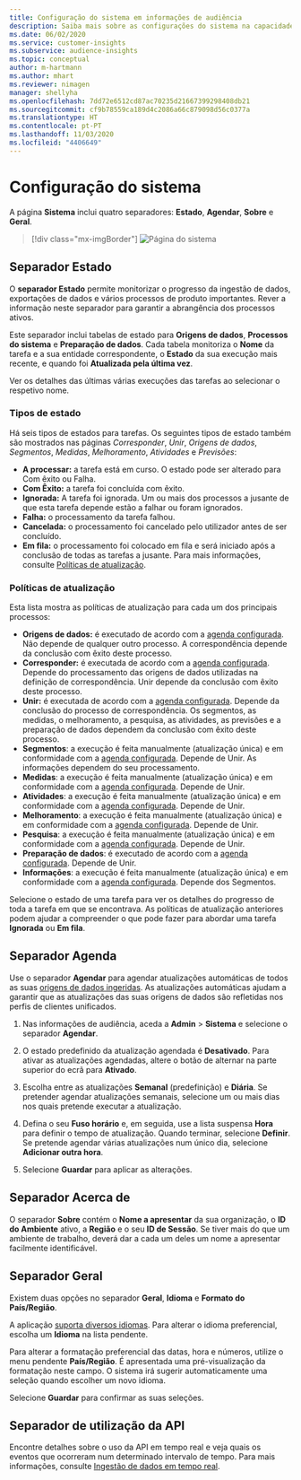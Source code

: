 ```yaml
---
title: Configuração do sistema em informações de audiência
description: Saiba mais sobre as configurações do sistema na capacidade das informações de audiência do Dynamics 365 Customer Insights.
ms.date: 06/02/2020
ms.service: customer-insights
ms.subservice: audience-insights
ms.topic: conceptual
author: m-hartmann
ms.author: mhart
ms.reviewer: nimagen
manager: shellyha
ms.openlocfilehash: 7dd72e6512cd87ac70235d21667399298408db21
ms.sourcegitcommit: cf9b78559ca189d4c2086a66c879098d56c0377a
ms.translationtype: HT
ms.contentlocale: pt-PT
ms.lasthandoff: 11/03/2020
ms.locfileid: "4406649"
---
```

# <a name="system-configuration"></a>Configuração do sistema

A página **Sistema** inclui quatro separadores: **Estado**, **Agendar**, **Sobre** e **Geral**.

> [!div class="mx-imgBorder"]
> ![Página do sistema](media/system-tabs.png "Página do sistema")

## <a name="status-tab"></a>Separador Estado

O **separador Estado** permite monitorizar o progresso da ingestão de dados, exportações de dados e vários processos de produto importantes. Rever a informação neste separador para garantir a abrangência dos processos ativos.

Este separador inclui tabelas de estado para **Origens de dados**, **Processos do sistema** e **Preparação de dados**. Cada tabela monitoriza o **Nome** da tarefa e a sua entidade correspondente, o **Estado** da sua execução mais recente, e quando foi **Atualizada pela última vez**.

Ver os detalhes das últimas várias execuções das tarefas ao selecionar o respetivo nome.

### <a name="status-types"></a>Tipos de estado

Há seis tipos de estados para tarefas. Os seguintes tipos de estado também são mostrados nas páginas *Corresponder*, *Unir*, *Origens de dados*, *Segmentos*, *Medidas*, *Melhoramento*, *Atividades* e *Previsões*:

- **A processar:** a tarefa está em curso. O estado pode ser alterado para Com êxito ou Falha.
- **Com Êxito:** a tarefa foi concluída com êxito.
- **Ignorada:** A tarefa foi ignorada. Um ou mais dos processos a jusante de que esta tarefa depende estão a falhar ou foram ignorados.
- **Falha:** o processamento da tarefa falhou.
- **Cancelada:** o processamento foi cancelado pelo utilizador antes de ser concluído.
- **Em fila:** o processamento foi colocado em fila e será iniciado após a conclusão de todas as tarefas a jusante. Para mais informações, consulte [Políticas de atualização](#refresh-policies).

### <a name="refresh-policies"></a>Políticas de atualização

Esta lista mostra as políticas de atualização para cada um dos principais processos:

- **Origens de dados:** é executado de acordo com a [agenda configurada](#schedule-tab). Não depende de qualquer outro processo. A correspondência depende da conclusão com êxito deste processo.
- **Corresponder:** é executada de acordo com a [agenda configurada](#schedule-tab). Depende do processamento das origens de dados utilizadas na definição de correspondência. Unir depende da conclusão com êxito deste processo.
- **Unir:** é executada de acordo com a [agenda configurada](#schedule-tab). Depende da conclusão do processo de correspondência. Os segmentos, as medidas, o melhoramento, a pesquisa, as atividades, as previsões e a preparação de dados dependem da conclusão com êxito deste processo.
- **Segmentos**: a execução é feita manualmente (atualização única) e em conformidade com a [agenda configurada](#schedule-tab). Depende de Unir. As informações dependem do seu processamento.
- **Medidas**: a execução é feita manualmente (atualização única) e em conformidade com a [agenda configurada](#schedule-tab). Depende de Unir.
- **Atividades**: a execução é feita manualmente (atualização única) e em conformidade com a [agenda configurada](#schedule-tab). Depende de Unir.
- **Melhoramento**: a execução é feita manualmente (atualização única) e em conformidade com a [agenda configurada](#schedule-tab). Depende de Unir.
- **Pesquisa**: a execução é feita manualmente (atualização única) e em conformidade com a [agenda configurada](#schedule-tab). Depende de Unir.
- **Preparação de dados**: é executado de acordo com a [agenda configurada](#schedule-tab). Depende de Unir.
- **Informações**: a execução é feita manualmente (atualização única) e em conformidade com a [agenda configurada](#schedule-tab). Depende dos Segmentos.

Selecione o estado de uma tarefa para ver os detalhes do progresso de toda a tarefa em que se encontrava. As políticas de atualização anteriores podem ajudar a compreender o que pode fazer para abordar uma tarefa **Ignorada** ou **Em fila**.

## <a name="schedule-tab"></a>Separador Agenda

Use o separador **Agendar** para agendar atualizações automáticas de todos as suas [origens de dados ingeridas](data-sources.md). As atualizações automáticas ajudam a garantir que as atualizações das suas origens de dados são refletidas nos perfis de clientes unificados.

1. Nas informações de audiência, aceda a **Admin** > **Sistema** e selecione o separador **Agendar**.

2. O estado predefinido da atualização agendada é **Desativado**. Para ativar as atualizações agendadas, altere o botão de alternar na parte superior do ecrã para **Ativado**.

3. Escolha entre as atualizações **Semanal** (predefinição) e **Diária**. Se pretender agendar atualizações semanais, selecione um ou mais dias nos quais pretende executar a atualização.

4. Defina o seu **Fuso horário** e, em seguida, use a lista suspensa **Hora** para definir o tempo de atualização. Quando terminar, selecione **Definir**. Se pretende agendar várias atualizações num único dia, selecione **Adicionar outra hora**.

5. Selecione **Guardar** para aplicar as alterações.

## <a name="about-tab"></a>Separador Acerca de

O separador **Sobre** contém o **Nome a apresentar** da sua organização, o **ID do Ambiente** ativo, a **Região** e o seu **ID de Sessão**. Se tiver mais do que um ambiente de trabalho, deverá dar a cada um deles um nome a apresentar facilmente identificável.

## <a name="general-tab"></a>Separador Geral

Existem duas opções no separador **Geral**, **Idioma** e **Formato do País/Região**.

A aplicação [suporta diversos idiomas](supported-languages.md). Para alterar o idioma preferencial, escolha um **Idioma** na lista pendente.

Para alterar a formatação preferencial das datas, hora e números, utilize o menu pendente **País/Região**. É apresentada uma pré-visualização da formatação neste campo. O sistema irá sugerir automaticamente uma seleção quando escolher um novo idioma.

Selecione **Guardar** para confirmar as suas seleções.

## <a name="api-usage-tab"></a>Separador de utilização da API

Encontre detalhes sobre o uso da API em tempo real e veja quais os eventos que ocorreram num determinado intervalo de tempo. Para mais informações, consulte [Ingestão de dados em tempo real](real-time-data-ingestion.md).
